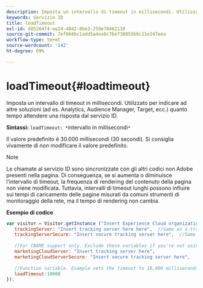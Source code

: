 ```yaml
---
description: Imposta un intervallo di timeout in millisecondi. Utilizzato per indicare ad altre soluzioni (ad es. Analytics, Audience Manager, Target, ecc.) quanto tempo attendere una risposta dal servizio ID.
keywords: Servizio ID
title: loadTimeout
exl-id: 485264f4-ee24-4042-8be3-259e70462110
source-git-commit: 7ef084bc1add5a4ea8c7be738055b0c21e247eea
workflow-type: tm+mt
source-wordcount: '142'
ht-degree: 69%

---
```


# loadTimeout{#loadtimeout}

Imposta un intervallo di timeout in millisecondi. Utilizzato per indicare ad altre soluzioni (ad es. Analytics, Audience Manager, Target, ecc.) quanto tempo attendere una risposta dal servizio ID.

**Sintassi:** `loadTimeout: *`intervallo in millisecondi`*`

Il valore predefinito è 30.000 millisecondi (30 secondi). Si consiglia vivamente di *non* modificare il valore predefinito.

>[!NOTE]
>
>Le chiamate al servizio ID sono sincronizzate con gli altri codici non Adobe presenti nella pagina. Di conseguenza, se si aumenta o diminuisce l’intervallo di timeout, la frequenza di rendering del contenuto della pagina non viene modificata. Tuttavia, intervalli di timeout lunghi possono influire sui tempi di caricamento delle pagine misurati da comuni strumenti di monitoraggio della rete, ma il tempo di rendering non cambia.

**Esempio di codice**

```js
var visitor = Visitor.getInstance ("Insert Experience Cloud organization ID here",{ 
   trackingServer: "Insert tracking server here here",  //Same as s.trackingServer 
   trackingServerSecure: "Insert secure tracking server here",  //Same as s.trackingServerSecure 
 
   //For CNAME support only. Exclude these variables if you're not using CNAME 
   marketingCloudServer: "Insert tracking server here", 
   marketingCloudServerSecure: "Insert secure tracking server here", 
 
   //Function variable. Example sets the timeout to 10,000 milliseconds (10 seconds). 
   loadTimeout:10000 
});
```
